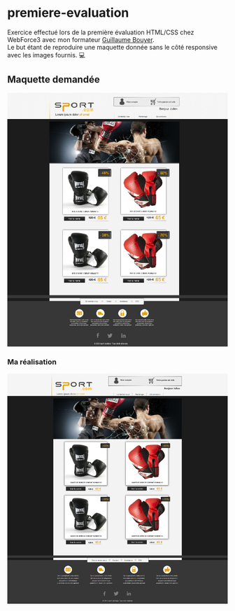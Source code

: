 # premiere-evaluation

Exercice effectué lors de la première évaluation HTML/CSS chez WebForce3 avec mon formateur [Guillaume Bouyer](https://www.linkedin.com/in/guillaume-bouyer-872034175/).<br>
Le but étant de reproduire une maquette donnée sans le côté responsive avec les images fournis. :computer:<br>

## Maquette demandée
![Maquette demandée](eval-html-css-intermediaire/images/graphisme-catalogue.png)
### Ma réalisation
![Ma réalisation](eval-html-css-intermediaire/images/realisation.png)
